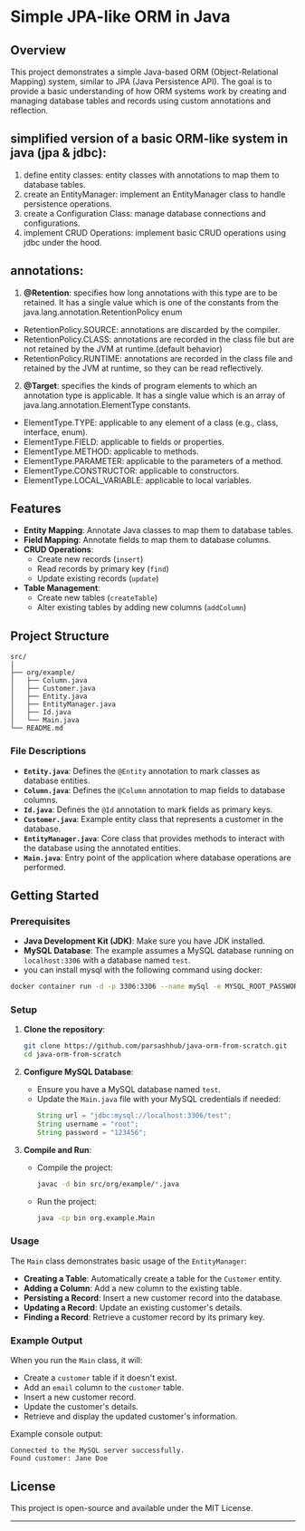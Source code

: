 # Simple JPA-like ORM in Java

## Overview

This project demonstrates a simple Java-based ORM (Object-Relational Mapping) system, similar to JPA (Java Persistence
API). The goal is to provide a basic understanding of how ORM systems work by creating and managing database tables and
records using custom annotations and reflection.

## simplified version of a basic ORM-like system in java (jpa & jdbc):
1. define entity classes: entity classes with annotations to map them to database tables.
2. create an EntityManager: implement an EntityManager class to handle persistence operations.
3. create a Configuration Class: manage database connections and configurations.
4. implement CRUD Operations: implement basic CRUD operations using jdbc under the hood.

## annotations:

1. **@Retention**:
specifies how long annotations with this type are to be retained. It has a single value which is one of the constants from the java.lang.annotation.RetentionPolicy enum
  -  RetentionPolicy.SOURCE: annotations are discarded by the compiler.
  -  RetentionPolicy.CLASS: annotations are recorded in the class file but are not retained by the JVM at runtime.(default behavior)
  -  RetentionPolicy.RUNTIME: annotations are recorded in the class file and retained by the JVM at runtime, so they can be read reflectively.

 2. **@Target**:
specifies the kinds of program elements to which an annotation type is applicable. It has a single value which is an array of java.lang.annotation.ElementType constants.
  - ElementType.TYPE: applicable to any element of a class (e.g., class, interface, enum).
  - ElementType.FIELD: applicable to fields or properties.
  - ElementType.METHOD: applicable to methods.
  - ElementType.PARAMETER: applicable to the parameters of a method.
  - ElementType.CONSTRUCTOR: applicable to constructors.
  - ElementType.LOCAL_VARIABLE: applicable to local variables.

## Features

- **Entity Mapping**: Annotate Java classes to map them to database tables.
- **Field Mapping**: Annotate fields to map them to database columns.
- **CRUD Operations**:
    - Create new records (`insert`)
    - Read records by primary key (`find`)
    - Update existing records (`update`)
- **Table Management**:
    - Create new tables (`createTable`)
    - Alter existing tables by adding new columns (`addColumn`)

## Project Structure

```
src/
│
├── org/example/
│   ├── Column.java
│   ├── Customer.java
│   ├── Entity.java
│   ├── EntityManager.java
│   ├── Id.java
│   └── Main.java
└── README.md
```

### File Descriptions

- **`Entity.java`**: Defines the `@Entity` annotation to mark classes as database entities.
- **`Column.java`**: Defines the `@Column` annotation to map fields to database columns.
- **`Id.java`**: Defines the `@Id` annotation to mark fields as primary keys.
- **`Customer.java`**: Example entity class that represents a customer in the database.
- **`EntityManager.java`**: Core class that provides methods to interact with the database using the annotated entities.
- **`Main.java`**: Entry point of the application where database operations are performed.

## Getting Started

### Prerequisites

- **Java Development Kit (JDK)**: Make sure you have JDK installed.
- **MySQL Database**: The example assumes a MySQL database running on `localhost:3306` with a database named `test`.
- you can install mysql with the following command using docker:
```bash 
docker container run -d -p 3306:3306 --name mySql -e MYSQL_ROOT_PASSWORD=123456 mysql
```
### Setup

1. **Clone the repository**:
    ```bash
    git clone https://github.com/parsashhub/java-orm-from-scratch.git
    cd java-orm-from-scratch
    ```

2. **Configure MySQL Database**:
    - Ensure you have a MySQL database named `test`.
    - Update the `Main.java` file with your MySQL credentials if needed:
        ```java
        String url = "jdbc:mysql://localhost:3306/test";
        String username = "root";
        String password = "123456";
        ```

3. **Compile and Run**:
    - Compile the project:
        ```bash
        javac -d bin src/org/example/*.java
        ```
    - Run the project:
        ```bash
        java -cp bin org.example.Main
        ```

### Usage

The `Main` class demonstrates basic usage of the `EntityManager`:

- **Creating a Table**: Automatically create a table for the `Customer` entity.
- **Adding a Column**: Add a new column to the existing table.
- **Persisting a Record**: Insert a new customer record into the database.
- **Updating a Record**: Update an existing customer's details.
- **Finding a Record**: Retrieve a customer record by its primary key.

### Example Output

When you run the `Main` class, it will:

- Create a `customer` table if it doesn't exist.
- Add an `email` column to the `customer` table.
- Insert a new customer record.
- Update the customer's details.
- Retrieve and display the updated customer's information.

Example console output:

```
Connected to the MySQL server successfully.
Found customer: Jane Doe
```

## License

This project is open-source and available under the MIT License.

---
